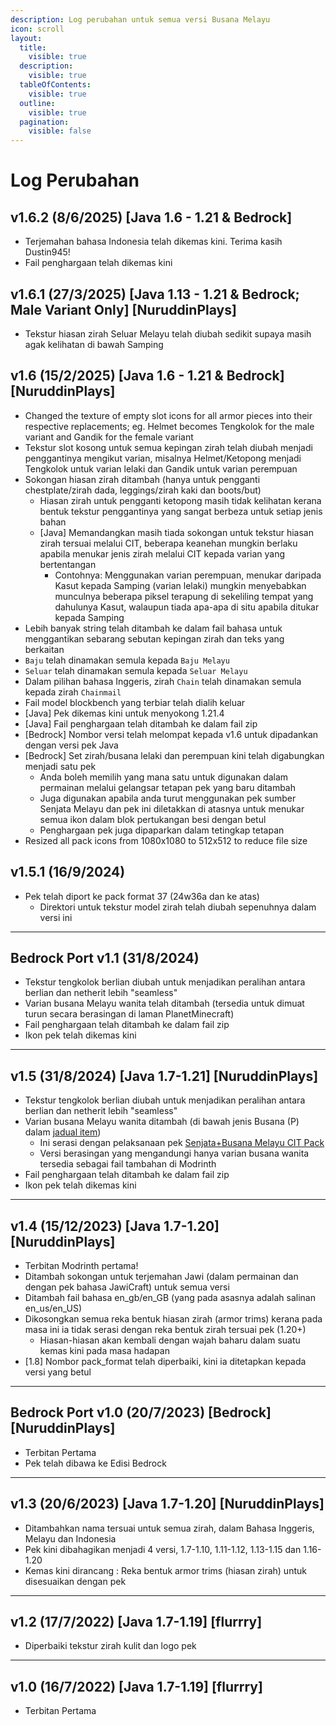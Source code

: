 ```yaml
---
description: Log perubahan untuk semua versi Busana Melayu
icon: scroll
layout:
  title:
    visible: true
  description:
    visible: true
  tableOfContents:
    visible: true
  outline:
    visible: true
  pagination:
    visible: false
---
```


# Log Perubahan

## v1.6.2 (8/6/2025) \[Java 1.6 - 1.21 & Bedrock]

* Terjemahan bahasa Indonesia telah dikemas kini. Terima kasih Dustin945!
* Fail penghargaan telah dikemas kini

## v1.6.1 (27/3/2025) \[Java 1.13 - 1.21 & Bedrock; Male Variant Only] \[NuruddinPlays]

* Tekstur hiasan zirah Seluar Melayu telah diubah sedikit supaya masih agak kelihatan di bawah Samping

## v1.6 (15/2/2025) \[Java 1.6 - 1.21 & Bedrock] \[NuruddinPlays]

* Changed the texture of empty slot icons for all armor pieces into their respective replacements; eg. Helmet becomes Tengkolok for the male variant and Gandik for the female variant
* Tekstur slot kosong untuk semua kepingan zirah telah diubah menjadi penggantinya mengikut varian, misalnya Helmet/Ketopong menjadi Tengkolok untuk varian lelaki dan Gandik untuk varian perempuan
* Sokongan hiasan zirah ditambah (hanya untuk pengganti chestplate/zirah dada, leggings/zirah kaki dan boots/but)
  * Hiasan zirah untuk pengganti ketopong masih tidak kelihatan kerana bentuk tekstur penggantinya yang sangat berbeza untuk setiap jenis bahan
  * \[Java] Memandangkan masih tiada sokongan untuk tekstur hiasan zirah tersuai melalui CIT, beberapa keanehan mungkin berlaku apabila menukar jenis zirah melalui CIT kepada varian yang bertentangan
    * Contohnya: Menggunakan varian perempuan, menukar daripada Kasut kepada Samping (varian lelaki) mungkin menyebabkan munculnya beberapa piksel terapung di sekeliling tempat yang dahulunya Kasut, walaupun tiada apa-apa di situ apabila ditukar kepada Samping
* Lebih banyak string telah ditambah ke dalam fail bahasa untuk menggantikan sebarang sebutan kepingan zirah dan teks yang berkaitan
* `Baju` telah dinamakan semula kepada `Baju Melayu`
* `Seluar` telah dinamakan semula kepada `Seluar Melayu`
* Dalam pilihan bahasa Inggeris, zirah `Chain` telah dinamakan semula kepada zirah `Chainmail`&#x20;
* Fail model blockbench yang terbiar telah dialih keluar
* \[Java] Pek dikemas kini untuk menyokong 1.21.4
* \[Java] Fail penghargaan telah ditambah ke dalam fail zip
* \[Bedrock] Nombor versi telah melompat kepada v1.6 untuk dipadankan dengan versi pek Java
* \[Bedrock] Set zirah/busana lelaki dan perempuan kini telah digabungkan menjadi satu pek
  * Anda boleh memilih yang mana satu untuk digunakan dalam permainan melalui gelangsar tetapan pek yang baru ditambah
  * Juga digunakan apabila anda turut menggunakan pek sumber Senjata Melayu dan pek ini diletakkan di atasnya untuk menukar semua ikon dalam blok pertukangan besi dengan betul
  * Penghargaan pek juga dipaparkan dalam tetingkap tetapan
* Resized all pack icons from 1080x1080 to 512x512 to reduce file size

## v1.5.1 (16/9/2024)

* Pek telah diport ke pack format 37 (24w36a dan ke atas)
  * Direktori untuk tekstur model zirah telah diubah sepenuhnya dalam versi ini

***

## Bedrock Port v1.1 (31/8/2024)

* Tekstur tengkolok berlian diubah untuk menjadikan peralihan antara berlian dan netherit lebih "seamless"
* Varian busana Melayu wanita telah ditambah (tersedia untuk dimuat turun secara berasingan di laman PlanetMinecraft)
* Fail penghargaan telah ditambah ke dalam fail zip
* Ikon pek telah dikemas kini

***

## v1.5 (31/8/2024) \[Java 1.7-1.21] \[NuruddinPlays]

* Tekstur tengkolok berlian diubah untuk menjadikan peralihan antara berlian dan netherit lebih "seamless"
* Varian busana Melayu wanita ditambah (di bawah jenis Busana (P) dalam [jadual item](../../english/senjata-+-busana-melayu-cit-pack/item-table.md))
  * Ini serasi dengan pelaksanaan pek [Senjata+Busana Melayu CIT Pack](https://modrinth.com/resourcepack/senjata-busana-melayu-cit)
  * Versi berasingan yang mengandungi hanya varian busana wanita tersedia sebagai fail tambahan di Modrinth
* Fail penghargaan telah ditambah ke dalam fail zip
* Ikon pek telah dikemas kini

***

## v1.4 (15/12/2023) \[Java 1.7-1.20] \[NuruddinPlays]

* Terbitan Modrinth pertama!
* Ditambah sokongan untuk terjemahan Jawi (dalam permainan dan dengan pek bahasa JawiCraft) untuk semua versi
* Ditambah fail bahasa en\_gb/en\_GB (yang pada asasnya adalah salinan en\_us/en\_US)
* Dikosongkan semua reka bentuk hiasan zirah (armor trims) kerana pada masa ini ia tidak serasi dengan reka bentuk zirah tersuai pek (1.20+)
  * Hiasan-hiasan akan kembali dengan wajah baharu dalam suatu kemas kini pada masa hadapan
* \[1.8] Nombor pack\_format telah diperbaiki, kini ia ditetapkan kepada versi yang betul

***

## Bedrock Port v1.0 (20/7/2023) \[Bedrock] \[NuruddinPlays]

* Terbitan Pertama
* Pek telah dibawa ke Edisi Bedrock

***

## v1.3 (20/6/2023) \[Java 1.7-1.20] \[NuruddinPlays]

* Ditambahkan nama tersuai untuk semua zirah, dalam Bahasa Inggeris, Melayu dan Indonesia
* Pek kini dibahagikan menjadi 4 versi, 1.7-1.10, 1.11-1.12, 1.13-1.15 dan 1.16-1.20
* Kemas kini dirancang : Reka bentuk armor trims (hiasan zirah) untuk disesuaikan dengan pek

***

## v1.2 (17/7/2022) \[Java 1.7-1.19] \[flurrry]

* Diperbaiki tekstur zirah kulit dan logo pek

***

## v1.0 (16/7/2022) \[Java 1.7-1.19] \[flurrry]

* Terbitan Pertama
